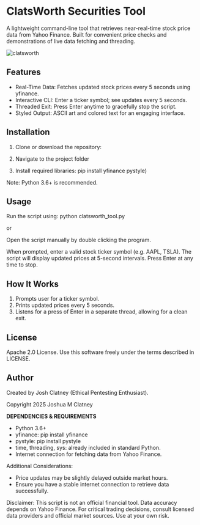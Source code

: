 # ClatsWorth Securities Tool

A lightweight command-line tool that retrieves near-real-time stock price data from Yahoo Finance. Built for convenient price checks and demonstrations of live data fetching and threading.

![clatsworth](https://github.com/user-attachments/assets/3d72a92e-e6a3-4011-a270-f41b000929ad)

## Features
- Real-Time Data: Fetches updated stock prices every 5 seconds using yfinance.
- Interactive CLI: Enter a ticker symbol; see updates every 5 seconds.
- Threaded Exit: Press Enter anytime to gracefully stop the script.
- Styled Output: ASCII art and colored text for an engaging interface.

## Installation
1. Clone or download the repository:

2. Navigate to the project folder

3. Install required libraries:
 pip install yfinance pystyle)

Note: Python 3.6+ is recommended.

## Usage
Run the script using:
python clatsworth_tool.py

or

Open the script manually by double clicking the program.

When prompted, enter a valid stock ticker symbol (e.g. AAPL, TSLA). The script will display updated prices at 5-second intervals. Press Enter at any time to stop.

## How It Works
1. Prompts user for a ticker symbol.
2. Prints updated prices every 5 seconds.
3. Listens for a press of Enter in a separate thread, allowing for a clean exit.

## License
Apache 2.0 License. Use this software freely under the terms described in LICENSE.

## Author
Created by Josh Clatney (Ethical Pentesting Enthusiast).

Copyright 2025 Joshua M Clatney

**DEPENDENCIES & REQUIREMENTS**
- Python 3.6+
- yfinance: pip install yfinance
- pystyle: pip install pystyle
- time, threading, sys: already included in standard Python.
- Internet connection for fetching data from Yahoo Finance.

Additional Considerations:
- Price updates may be slightly delayed outside market hours.
- Ensure you have a stable internet connection to retrieve data successfully.

Disclaimer: This script is not an official financial tool. Data accuracy depends on Yahoo Finance. For critical trading decisions, consult licensed data providers and official market sources. Use at your own risk.
